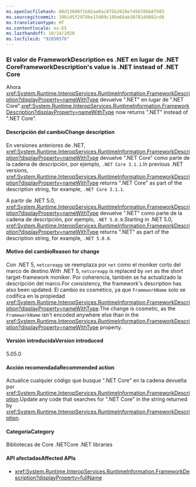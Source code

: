 ```yaml
---
ms.openlocfilehash: 80d13609f1b02ae0ac875b2028e745670bb8f503
ms.sourcegitcommit: 39b1d5f2978be15409c189a66ab30781d9082cd8
ms.translationtype: HT
ms.contentlocale: es-ES
ms.lasthandoff: 10/14/2020
ms.locfileid: "92050576"
---
```

### <a name="frameworkdescriptions-value-is-net-instead-of-net-core"></a><span data-ttu-id="5d306-101">El valor de FrameworkDescription es .NET en lugar de .NET Core</span><span class="sxs-lookup"><span data-stu-id="5d306-101">FrameworkDescription's value is .NET instead of .NET Core</span></span>

<span data-ttu-id="5d306-102">Ahora <xref:System.Runtime.InteropServices.RuntimeInformation.FrameworkDescription?displayProperty=nameWithType> devuelve ".NET" en lugar de ".NET Core".</span><span class="sxs-lookup"><span data-stu-id="5d306-102"><xref:System.Runtime.InteropServices.RuntimeInformation.FrameworkDescription?displayProperty=nameWithType> now returns ".NET" instead of ".NET Core".</span></span>

#### <a name="change-description"></a><span data-ttu-id="5d306-103">Descripción del cambio</span><span class="sxs-lookup"><span data-stu-id="5d306-103">Change description</span></span>

<span data-ttu-id="5d306-104">En versiones anteriores de .NET, <xref:System.Runtime.InteropServices.RuntimeInformation.FrameworkDescription?displayProperty=nameWithType> devuelve ".NET Core" como parte de la cadena de descripción, por ejemplo, `.NET Core 3.1.1`.</span><span class="sxs-lookup"><span data-stu-id="5d306-104">In previous .NET versions, <xref:System.Runtime.InteropServices.RuntimeInformation.FrameworkDescription?displayProperty=nameWithType> returns ".NET Core" as part of the description string, for example, `.NET Core 3.1.1`.</span></span>

<span data-ttu-id="5d306-105">A partir de .NET 5.0, <xref:System.Runtime.InteropServices.RuntimeInformation.FrameworkDescription?displayProperty=nameWithType> devuelve ".NET" como parte de la cadena de descripción, por ejemplo, `.NET 5.0.0`.</span><span class="sxs-lookup"><span data-stu-id="5d306-105">Starting in .NET 5.0, <xref:System.Runtime.InteropServices.RuntimeInformation.FrameworkDescription?displayProperty=nameWithType> returns ".NET" as part of the description string, for example, `.NET 5.0.0`.</span></span>

#### <a name="reason-for-change"></a><span data-ttu-id="5d306-106">Motivo del cambio</span><span class="sxs-lookup"><span data-stu-id="5d306-106">Reason for change</span></span>

<span data-ttu-id="5d306-107">Con .NET 5, `netcoreapp` se reemplaza por `net` como el moniker corto del marco de destino.</span><span class="sxs-lookup"><span data-stu-id="5d306-107">With .NET 5, `netcoreapp` is replaced by `net` as the short target-framework moniker.</span></span> <span data-ttu-id="5d306-108">Por coherencia, también se ha actualizado la descripción del marco.</span><span class="sxs-lookup"><span data-stu-id="5d306-108">For consistency, the framework's description has also been updated.</span></span> <span data-ttu-id="5d306-109">El cambio es cosmético, ya que `FrameworkName` solo se codifica en la propiedad <xref:System.Runtime.InteropServices.RuntimeInformation.FrameworkDescription?displayProperty=nameWithType>.</span><span class="sxs-lookup"><span data-stu-id="5d306-109">The change is cosmetic, as the `FrameworkName` isn't encoded anywhere else than in the <xref:System.Runtime.InteropServices.RuntimeInformation.FrameworkDescription?displayProperty=nameWithType> property.</span></span>

#### <a name="version-introduced"></a><span data-ttu-id="5d306-110">Versión introducida</span><span class="sxs-lookup"><span data-stu-id="5d306-110">Version introduced</span></span>

<span data-ttu-id="5d306-111">5.0</span><span class="sxs-lookup"><span data-stu-id="5d306-111">5.0</span></span>

#### <a name="recommended-action"></a><span data-ttu-id="5d306-112">Acción recomendada</span><span class="sxs-lookup"><span data-stu-id="5d306-112">Recommended action</span></span>

<span data-ttu-id="5d306-113">Actualice cualquier código que busque ".NET Core" en la cadena devuelta por <xref:System.Runtime.InteropServices.RuntimeInformation.FrameworkDescription>.</span><span class="sxs-lookup"><span data-stu-id="5d306-113">Update any code that searches for ".NET Core" in the string returned by <xref:System.Runtime.InteropServices.RuntimeInformation.FrameworkDescription>.</span></span>

#### <a name="category"></a><span data-ttu-id="5d306-114">Categoría</span><span class="sxs-lookup"><span data-stu-id="5d306-114">Category</span></span>

<span data-ttu-id="5d306-115">Bibliotecas de Core .NET</span><span class="sxs-lookup"><span data-stu-id="5d306-115">Core .NET libraries</span></span>

#### <a name="affected-apis"></a><span data-ttu-id="5d306-116">API afectadas</span><span class="sxs-lookup"><span data-stu-id="5d306-116">Affected APIs</span></span>

- <xref:System.Runtime.InteropServices.RuntimeInformation.FrameworkDescription?displayProperty=fullName>

<!--

#### Affected APIs

- `P:System.Runtime.InteropServices.RuntimeInformation.FrameworkDescription`

-->

